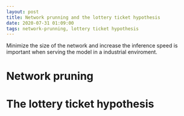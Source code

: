```yaml
---
layout: post
title: Network prunning and the lottery ticket hypothesis
date: 2020-07-31 01:09:00
tags: network-prunning, lottery ticket hypothesis
---
```


Minimize the size of the network and increase the inference speed is important when serving the model in a industrial enviroment.

# Network pruning



# The lottery ticket hypothesis

